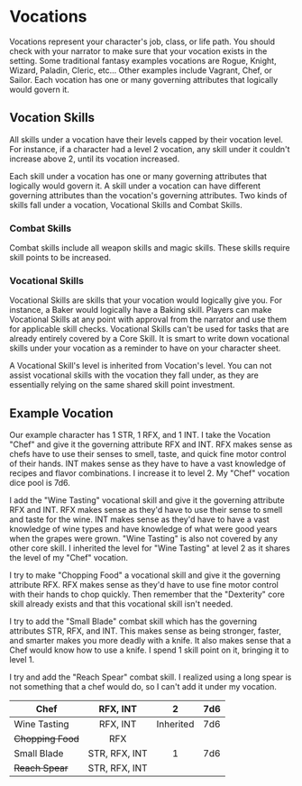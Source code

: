 # Vocations

Vocations represent your character's job, class, or life path. You should check with your narrator to make sure that your vocation exists in the setting. Some traditional fantasy examples vocations are Rogue, Knight, Wizard, Paladin, Cleric, etc... Other examples include Vagrant, Chef, or Sailor. Each vocation has one or many governing attributes that logically would govern it.

## Vocation Skills

All skills under a vocation have their levels capped by their vocation level. For instance, if a character had a level 2 vocation, any skill under it couldn't increase above 2, until its vocation increased.

Each skill under a vocation has one or many governing attributes that logically would govern it. A skill under a vocation can have different governing attributes than the vocation's governing attributes. Two kinds of skills fall under a vocation, Vocational Skills and Combat Skills.

### Combat Skills

Combat skills include all weapon skills and magic skills. These skills require skill points to be increased.

### Vocational Skills

Vocational Skills are skills that your vocation would logically give you. For instance, a Baker would logically have a Baking skill. Players can make Vocational Skills at any point with approval from the narrator and use them for applicable skill checks. Vocational Skills can't be used for tasks that are already entirely covered by a Core Skill. It is smart to write down vocational skills under your vocation as a reminder to have on your character sheet.

A Vocational Skill's level is inherited from Vocation's level. You can not assist vocational skills with the vocation they fall under, as they are essentially relying on the same shared skill point investment.

## Example Vocation

Our example character has 1 STR, 1 RFX, and 1 INT. I take the Vocation "Chef" and give it the governing attribute RFX and INT. RFX makes sense as chefs have to use their senses to smell, taste, and quick fine motor control of their hands. INT makes sense as they have to have a vast knowledge of recipes and flavor combinations. I increase it to level 2. My "Chef" vocation dice pool is 7d6.

I add the "Wine Tasting" vocational skill and give it the governing attribute RFX and INT. RFX makes sense as they'd have to use their sense to smell and taste for the wine. INT makes sense as they'd have to have a vast knowledge of wine types and have knowledge of what were good years when the grapes were grown. "Wine Tasting" is also not covered by any other core skill. I inherited the level for "Wine Tasting" at level 2 as it shares the level of my "Chef" vocation.

I try to make "Chopping Food" a vocational skill and give it the governing attribute RFX. RFX makes sense as they'd have to use fine motor control with their hands to chop quickly. Then remember that the "Dexterity" core skill already exists and that this vocational skill isn't needed.

I try to add the "Small Blade" combat skill which has the governing attributes STR, RFX, and INT. This makes sense as being stronger, faster, and smarter makes you more deadly with a knife. It also makes sense that a Chef would know how to use a knife. I spend 1 skill point on it, bringing it to level 1.

I try and add the "Reach Spear" combat skill. I realized using a long spear is not something that a chef would do, so I can't add it under my vocation.

| Chef               |   RFX, INT   |     2     | 7d6 |
| ------------------ | :-----------: | :-------: | :-: |
| Wine Tasting       |   RFX, INT   | Inherited | 7d6 |
| ~~Chopping Food~~ |      RFX      |          |    |
| Small Blade        | STR, RFX, INT |     1     | 7d6 |
| ~~Reach Spear~~   | STR, RFX, INT |          |    |
